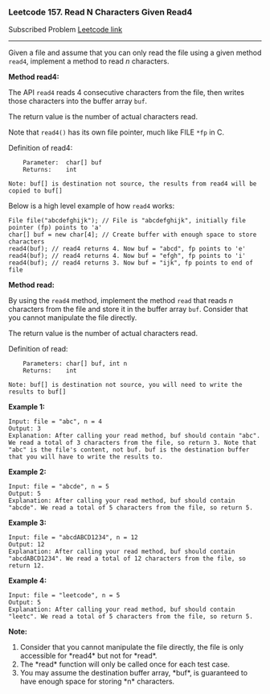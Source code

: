 ### Leetcode 157. Read N Characters Given Read4
Subscribed Problem
[Leetcode link](https://leetcode.com/problems/read-n-characters-given-read4/)

---

Given a file and assume that you can only read the file using a given method `read4`, implement a method to read *n*  characters.


**Method read4:**

The API `read4` reads 4 consecutive characters from the file, then writes those characters into the buffer array `buf`.

The return value is the number of actual characters read.

Note that `read4()` has its own file pointer, much like FILE `*fp` in C.

Definition of read4:
```
    Parameter:  char[] buf
    Returns:    int

Note: buf[] is destination not source, the results from read4 will be copied to buf[]
```
Below is a high level example of how `read4` works:
```
File file("abcdefghijk"); // File is "abcdefghijk", initially file pointer (fp) points to 'a'
char[] buf = new char[4]; // Create buffer with enough space to store characters
read4(buf); // read4 returns 4. Now buf = "abcd", fp points to 'e'
read4(buf); // read4 returns 4. Now buf = "efgh", fp points to 'i'
read4(buf); // read4 returns 3. Now buf = "ijk", fp points to end of file
```


**Method read:**

By using the `read4` method, implement the method `read` that reads *n* characters from the file and store it in the buffer array `buf`. Consider that you cannot manipulate the file directly.

The return value is the number of actual characters read.

Definition of read:
```
    Parameters:	char[] buf, int n
    Returns:	int

Note: buf[] is destination not source, you will need to write the results to buf[]
```


**Example 1:**
```
Input: file = "abc", n = 4
Output: 3
Explanation: After calling your read method, buf should contain "abc". We read a total of 3 characters from the file, so return 3. Note that "abc" is the file's content, not buf. buf is the destination buffer that you will have to write the results to.
```
**Example 2:**
```
Input: file = "abcde", n = 5
Output: 5
Explanation: After calling your read method, buf should contain "abcde". We read a total of 5 characters from the file, so return 5.
```
**Example 3:**
```
Input: file = "abcdABCD1234", n = 12
Output: 12
Explanation: After calling your read method, buf should contain "abcdABCD1234". We read a total of 12 characters from the file, so return 12.
```
**Example 4:**
```
Input: file = "leetcode", n = 5
Output: 5
Explanation: After calling your read method, buf should contain "leetc". We read a total of 5 characters from the file, so return 5.
```


**Note:**
<ol>
<li>Consider that you cannot manipulate the file directly, the file is only accessible for *read4* but not for *read*.</li>
<li>The *read* function will only be called once for each test case.</li>
<li>You may assume the destination buffer array, *buf*, is guaranteed to have enough space for storing *n* characters.</li>
</ol>
